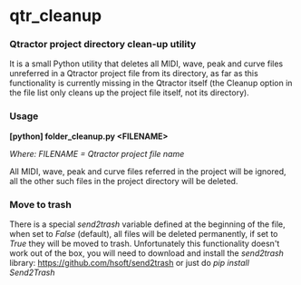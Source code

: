 # qtr_cleanup
### Qtractor project directory clean-up utility

It is a small Python utility that deletes all MIDI, wave, peak and curve files unreferred in a Qtractor project file from its directory, as far as this functionality is currently missing in the Qtractor itself (the Cleanup option in the file list only cleans up the project file itself, not its directory).

### Usage
**[python] folder_cleanup.py \<FILENAME\>**

*Where: FILENAME = Qtractor project file name*

All MIDI, wave, peak and curve files referred in the project will be ignored, all the other such files in the project directory will be deleted.

### Move to trash

There is a special *send2trash* variable defined at the beginning of the file, when set to *False* (default), all files will be deleted permanently, if set to *True* they will be moved to trash. Unfortunately this functionality doesn't work out of the box, you will need to download and install the *send2trash* library: https://github.com/hsoft/send2trash or just do *pip install Send2Trash*
